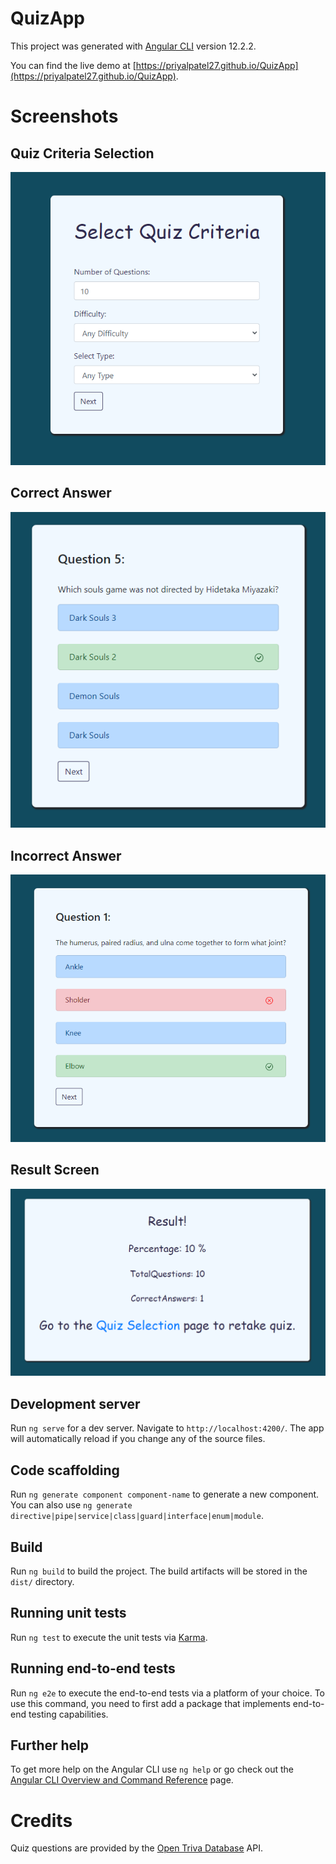 # QuizApp

This project was generated with [Angular CLI](https://github.com/angular/angular-cli) version 12.2.2.

You can find the live demo at [https://priyalpatel27.github.io/QuizApp](https://priyalpatel27.github.io/QuizApp).

# Screenshots

## Quiz Criteria Selection
![Quiz selection](screenshots/quiz_selection.png "Quiz selection")

## Correct Answer
![Correct answer](screenshots/correct_answer.png "Correct answer")

## Incorrect Answer
![Incorrect answer](screenshots/incorrect_answer.png "Incorrect answer")

## Result Screen
![Result Screen](screenshots/result_screen.png "Result screen")


## Development server

Run `ng serve` for a dev server. Navigate to `http://localhost:4200/`. The app will automatically reload if you change any of the source files.

## Code scaffolding

Run `ng generate component component-name` to generate a new component. You can also use `ng generate directive|pipe|service|class|guard|interface|enum|module`.

## Build

Run `ng build` to build the project. The build artifacts will be stored in the `dist/` directory.

## Running unit tests

Run `ng test` to execute the unit tests via [Karma](https://karma-runner.github.io).

## Running end-to-end tests

Run `ng e2e` to execute the end-to-end tests via a platform of your choice. To use this command, you need to first add a package that implements end-to-end testing capabilities.

## Further help

To get more help on the Angular CLI use `ng help` or go check out the [Angular CLI Overview and Command Reference](https://angular.io/cli) page.

# Credits

Quiz questions are provided by the [Open Triva Database](https://opentdb.com/) API.
